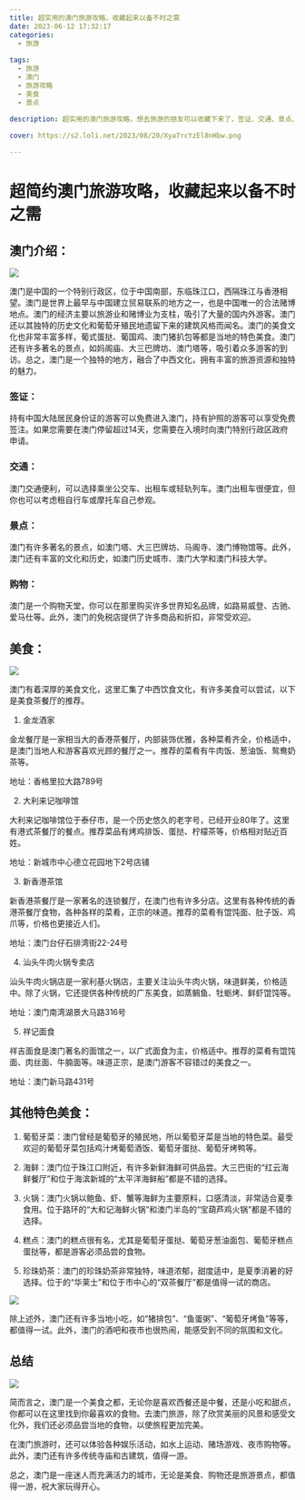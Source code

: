 ```yaml
---
title: 超实用的澳门旅游攻略，收藏起来以备不时之需
date: 2023-06-12 17:32:17
categories:
  - 旅游
    
tags:
  - 旅游
  - 澳门
  - 旅游攻略
  - 美食
  - 景点
  
description: 超实用的澳门旅游攻略，想去旅游的朋友可以收藏下来了，签证、交通、景点、购物、美食，一网打尽！

cover: https://s2.loli.net/2023/08/20/Xya7rcYzEl8nHbw.png

---
```


# 超简约澳门旅游攻略，收藏起来以备不时之需

## 澳门介绍：

![](https://s2.loli.net/2023/08/20/Xya7rcYzEl8nHbw.png)

澳门是中国的一个特别行政区，位于中国南部，东临珠江口，西隔珠江与香港相望。澳门是世界上最早与中国建立贸易联系的地方之一，也是中国唯一的合法赌博地点。澳门的经济主要以旅游业和赌博业为支柱，吸引了大量的国内外游客。澳门还以其独特的历史文化和葡萄牙殖民地遗留下来的建筑风格而闻名。澳门的美食文化也非常丰富多样，葡式蛋挞、葡国鸡、澳门猪扒包等都是当地的特色美食。澳门还有许多著名的景点，如妈阁庙、大三巴牌坊、澳门塔等，吸引着众多游客的到访。总之，澳门是一个独特的地方，融合了中西文化，拥有丰富的旅游资源和独特的魅力。

### 签证：

持有中国大陆居民身份证的游客可以免费进入澳门，持有护照的游客可以享受免费签注。如果您需要在澳门停留超过14天，您需要在入境时向澳门特别行政区政府申请。

### 交通：

澳门交通便利，可以选择乘坐公交车、出租车或轻轨列车。澳门出租车很便宜，但你也可以考虑租自行车或摩托车自己参观。

### 景点：

澳门有许多著名的景点，如澳门塔、大三巴牌坊、马阁寺、澳门博物馆等。此外，澳门还有丰富的文化和历史，如澳门历史城市、澳门大学和澳门科技大学。

### 购物：

澳门是一个购物天堂，你可以在那里购买许多世界知名品牌，如路易威登、古驰、爱马仕等。此外，澳门的免税店提供了许多商品和折扣，非常受欢迎。

## 美食：

![](https://s2.loli.net/2023/08/20/u2H4nLomvcsdZN1.png)

澳门有着深厚的美食文化，这里汇集了中西饮食文化，有许多美食可以尝试，以下是美食茶餐厅的推荐。

1. 金龙酒家

金龙餐厅是一家相当大的香港茶餐厅，内部装饰优雅，各种菜肴齐全，价格适中，是澳门当地人和游客喜欢光顾的餐厅之一。推荐的菜肴有牛肉饭、葱油饭、鸳鸯奶茶等。

地址：香格里拉大路789号

2. 大利来记咖啡馆

大利来记咖啡馆位于泰仔市，是一个历史悠久的老字号，已经开业80年了。这里有港式茶餐厅的餐点。推荐菜品有烤鸡排饭、蛋挞、柠檬茶等，价格相对贴近百姓。

地址：新城市中心德立花园地下2号店铺

3. 新香港茶馆

新香港茶餐厅是一家著名的连锁餐厅，在澳门也有许多分店。这里有各种传统的香港茶餐厅食物，各种各样的菜肴，正宗的味道。推荐的菜肴有馄饨面、肚子饭、鸡爪等，价格也更接近人们。

地址：澳门台仔石排湾街22-24号

4. 汕头牛肉火锅专卖店

汕头牛肉火锅店是一家利基火锅店，主要关注汕头牛肉火锅，味道鲜美，价格适中。除了火锅，它还提供各种传统的广东美食，如蒸鲷鱼、牡蛎烤、鲜虾馄饨等。

地址：澳门南湾湖景大马路316号

5.	祥记面食 

祥吉面食是澳门著名的面馆之一，以广式面食为主，价格适中。推荐的菜肴有馄饨面、肉丝面、牛腩面等。味道正宗，是澳门游客不容错过的美食之一。

地址：澳门新马路431号

## 其他特色美食：

1.	葡萄牙菜：澳门曾经是葡萄牙的殖民地，所以葡萄牙菜是当地的特色菜。最受欢迎的葡萄牙菜包括鸡汁烤葡萄酒饭、葡萄牙蛋挞、葡萄牙烤鸭等。

2.	海鲜：澳门位于珠江口附近，有许多新鲜海鲜可供品尝。大三巴街的“红云海鲜餐厅”和位于海滨新城的“太平洋海鲜船”都是不错的选择。

3.	火锅：澳门火锅以鲍鱼、虾、蟹等海鲜为主要原料，口感清淡，非常适合夏季食用。位于路环的“大和记海鲜火锅”和澳门半岛的“宝葫芦鸡火锅”都是不错的选择。

4.	糕点：澳门的糕点很有名，尤其是葡萄牙蛋挞、葡萄牙葱油面包、葡萄牙糕点蛋挞等，都是游客必须品尝的食物。

5.	珍珠奶茶：澳门的珍珠奶茶非常独特，味道浓郁，甜度适中，是夏季消暑的好选择。位于的“华莱士”和位于市中心的“双茶餐厅”都是值得一试的商店。

![](https://s2.loli.net/2023/08/20/5a7U6khLeYlQVIj.png)

除上述外，澳门还有许多当地小吃，如“猪排包”、“鱼蛋粥”、“葡萄牙烤鱼”等等，都值得一试。此外，澳门的酒吧和夜市也很热闹，能感受到不同的氛围和文化。

## 总结

![](https://s2.loli.net/2023/08/20/lfqnV3yABEbt7O4.png)

简而言之，澳门是一个美食之都，无论你是喜欢西餐还是中餐，还是小吃和甜点，你都可以在这里找到你最喜欢的食物。去澳门旅游，除了欣赏美丽的风景和感受文化外，我们还必须品尝当地的食物，以使旅程更加完美。

在澳门旅游时，还可以体验各种娱乐活动，如水上运动、赌场游戏、夜市购物等。此外，澳门还有许多传统寺庙和古建筑，值得一游。

总之，澳门是一座迷人而充满活力的城市，无论是美食、购物还是旅游景点，都值得一游，祝大家玩得开心。



